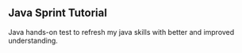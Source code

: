 ## Java Sprint Tutorial
Java hands-on test to refresh my java skills with better and improved understanding.